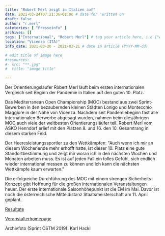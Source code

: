 ```yaml
---
title: "Robert Merl zeigt in Italien auf"
date: 2021-03-24T07:21:36+01:00 # date for 'written on'
draft: false
author: "r.merl"
catetories: [ "Presseinfo" ]
archives: []
tags: ["International", "Robert Merl"] # tag your article here, i.e ["Austria Cup", "Robert Merl"]
location: "Vicenza (ITA)"
info_date: 2021-03-20 - 2021-03-21 # date in article (YYYY-MM-dd)

# edit title of image here
#resources:
#- src: "**.jpg"
#  title: "image title"

---
```


Der Orientierungsläufer Robert Merl läuft beim ersten internationalen Vergleich seit Beginn der Pandemie in Italien auf den guten 10. Platz.

<!--more-->

Das Mediterranean Open Championship (MOC) bestand aus zwei Sprint-Bewerben in den bezaubernden kleinen Städten Lonigo und Montecchio Maggiore in der Nähe von Vicenza. Nachdem seit Pandemiebeginn fast alle internationalen Berwerbe abgesagt wurden, nahmen beim diesjährigen MOC auch viele der weltbesten Orientierungsläufer teil. Robert Merl vom ASKÖ Henndorf erlief mit den Plätzen 8. und 16. den 10. Gesamtrang in diesem starken Feld.

Der Heeresleistungssportler zu den Wettkämpfen: "Auch wenn ich mir an diesem Wochenende mehr erhofft hatte, ist dieser 10. Platz eine gute Standortbestimmung und zeigt mir woran ich in den nächsten Wochen und Monaten arbeiten muss. Es ist auf jeden Fall ein tolles Gefühl, sich endlich wieder international messen zu können und ich kann die nächsten Wettkämpfe kaum erwarten."

Die erfolgreiche Durchführung des MOC mit einem strengen Sicherheits-Konzept gibt Hoffnung für die großen internationalen Veranstaltungen heuer. Der erste internationale Saisonhöhepunkt ist die EM im Mai. Davor ist noch die österreichische Mitteldistanz Staatsmeisterschaft am 11. April geplant.

[Resultate](https://www.orienteering.it/wp-content/uploads/2020/04/generale-1.pdf)

[Veranstalterhomepage](https://www.orienteering.it/en/eventi/moc-mediterranean-open-championship-2021/)

Archivfoto (Sprint ÖSTM 2019): Karl Hackl